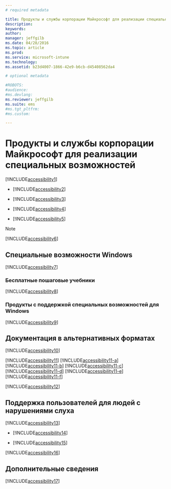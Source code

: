 ```yaml
---
# required metadata

title: Продукты и службы корпорации Майкрософт для реализации специальных возможностей | Microsoft Intune
description:
keywords:
author: 
manager: jeffgilb
ms.date: 04/28/2016
ms.topic: article
ms.prod:
ms.service: microsoft-intune
ms.technology:
ms.assetid: b23d4007-1866-42e9-b6cb-d45408562da4

# optional metadata

#ROBOTS:
#audience:
#ms.devlang:
ms.reviewer: jeffgilb
ms.suite: ems
#ms.tgt_pltfrm:
#ms.custom:

---
```


# Продукты и службы корпорации Майкрософт для реализации специальных возможностей
[!INCLUDE[accessibility1](./includes/accessibility1_md.md)]

-   [!INCLUDE[accessibility2](./includes/accessibility2_md.md)]

-   [!INCLUDE[accessibility3](./includes/accessibility3_md.md)]

-   [!INCLUDE[accessibility4](./includes/accessibility4_md.md)]

-   [!INCLUDE[accessibility5](./includes/accessibility5_md.md)]

> [!NOTE]
> [!INCLUDE[accessibility6](./includes/accessibility6_md.md)]

## Специальные возможности Windows
[!INCLUDE[accessibility7](./includes/accessibility7_md.md)]

### Бесплатные пошаговые учебники
[!INCLUDE[accessibility8](./includes/accessibility8_md.md)]

### Продукты с поддержкой специальных возможностей для Windows
[!INCLUDE[accessibility9](./includes/accessibility9_md.md)]

## Документация в альтернативных форматах
[!INCLUDE[accessibility10](./includes/accessibility10_md.md)]

[!INCLUDE[accessibility11](./includes/accessibility11_md.md)]
[!INCLUDE[accessibility11-a](./includes/accessibility11-a_md.md)]
[!INCLUDE[accessibility11-b](./includes/accessibility11-b_md.md)]
[!INCLUDE[accessibility11-c](./includes/accessibility11-c_md.md)]
[!INCLUDE[accessibility11-d](./includes/accessibility11-d_md.md)]
[!INCLUDE[accessibility11-e](./includes/accessibility11-e_md.md)]
[!INCLUDE[accessibility11-f](./includes/accessibility11-f_md.md)]

[!INCLUDE[accessibility12](./includes/accessibility12_md.md)]

## Поддержка пользователей для людей с нарушениями слуха
[!INCLUDE[accessibility13](./includes/accessibility13_md.md)]

-   [!INCLUDE[accessibility14](./includes/accessibility14_md.md)]

-   [!INCLUDE[accessibility15](./includes/accessibility15_md.md)]

[!INCLUDE[accessibility16](./includes/accessibility16_md.md)]

## Дополнительные сведения
[!INCLUDE[accessibility17](./includes/accessibility17_md.md)]



<!--HONumber=Jun16_HO2-->


